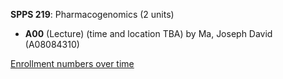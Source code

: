 **SPPS 219**: Pharmacogenomics (2 units)

- **A00** (Lecture) (time and location TBA) by Ma, Joseph David (A08084310)

[Enrollment numbers over time](./SPPS219.tsv)
